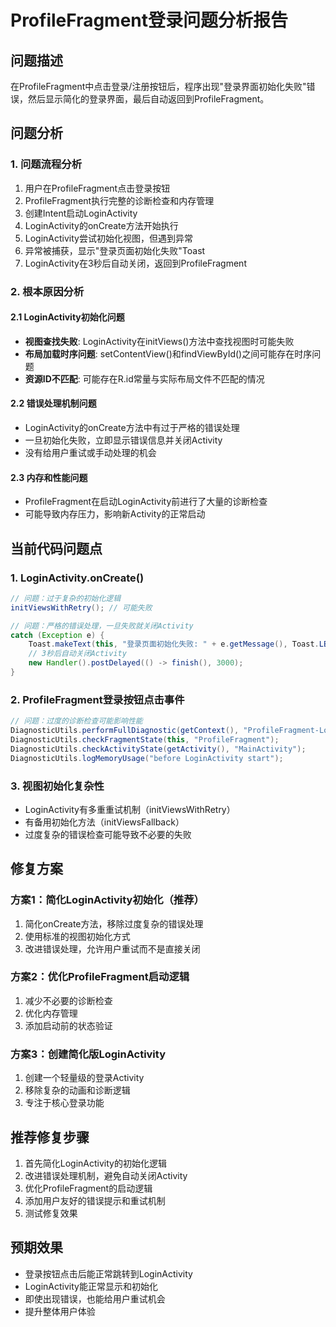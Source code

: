 # ProfileFragment登录问题分析报告

## 问题描述
在ProfileFragment中点击登录/注册按钮后，程序出现"登录界面初始化失败"错误，然后显示简化的登录界面，最后自动返回到ProfileFragment。

## 问题分析

### 1. 问题流程分析
1. 用户在ProfileFragment点击登录按钮
2. ProfileFragment执行完整的诊断检查和内存管理
3. 创建Intent启动LoginActivity
4. LoginActivity的onCreate方法开始执行
5. LoginActivity尝试初始化视图，但遇到异常
6. 异常被捕获，显示"登录页面初始化失败"Toast
7. LoginActivity在3秒后自动关闭，返回到ProfileFragment

### 2. 根本原因分析

#### 2.1 LoginActivity初始化问题
- **视图查找失败**: LoginActivity在initViews()方法中查找视图时可能失败
- **布局加载时序问题**: setContentView()和findViewById()之间可能存在时序问题
- **资源ID不匹配**: 可能存在R.id常量与实际布局文件不匹配的情况

#### 2.2 错误处理机制问题
- LoginActivity的onCreate方法中有过于严格的错误处理
- 一旦初始化失败，立即显示错误信息并关闭Activity
- 没有给用户重试或手动处理的机会

#### 2.3 内存和性能问题
- ProfileFragment在启动LoginActivity前进行了大量的诊断检查
- 可能导致内存压力，影响新Activity的正常启动

## 当前代码问题点

### 1. LoginActivity.onCreate()
```java
// 问题：过于复杂的初始化逻辑
initViewsWithRetry(); // 可能失败

// 问题：严格的错误处理，一旦失败就关闭Activity
catch (Exception e) {
    Toast.makeText(this, "登录页面初始化失败: " + e.getMessage(), Toast.LENGTH_LONG).show();
    // 3秒后自动关闭Activity
    new Handler().postDelayed(() -> finish(), 3000);
}
```

### 2. ProfileFragment登录按钮点击事件
```java
// 问题：过度的诊断检查可能影响性能
DiagnosticUtils.performFullDiagnostic(getContext(), "ProfileFragment-LoginClick");
DiagnosticUtils.checkFragmentState(this, "ProfileFragment");
DiagnosticUtils.checkActivityState(getActivity(), "MainActivity");
DiagnosticUtils.logMemoryUsage("before LoginActivity start");
```

### 3. 视图初始化复杂性
- LoginActivity有多重重试机制（initViewsWithRetry）
- 有备用初始化方法（initViewsFallback）
- 过度复杂的错误检查可能导致不必要的失败

## 修复方案

### 方案1：简化LoginActivity初始化（推荐）
1. 简化onCreate方法，移除过度复杂的错误处理
2. 使用标准的视图初始化方式
3. 改进错误处理，允许用户重试而不是直接关闭

### 方案2：优化ProfileFragment启动逻辑
1. 减少不必要的诊断检查
2. 优化内存管理
3. 添加启动前的状态验证

### 方案3：创建简化版LoginActivity
1. 创建一个轻量级的登录Activity
2. 移除复杂的动画和诊断逻辑
3. 专注于核心登录功能

## 推荐修复步骤
1. 首先简化LoginActivity的初始化逻辑
2. 改进错误处理机制，避免自动关闭Activity
3. 优化ProfileFragment的启动逻辑
4. 添加用户友好的错误提示和重试机制
5. 测试修复效果

## 预期效果
- 登录按钮点击后能正常跳转到LoginActivity
- LoginActivity能正常显示和初始化
- 即使出现错误，也能给用户重试机会
- 提升整体用户体验